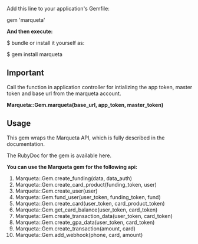 
Add this line to your application's Gemfile:


gem 'marqueta'


**And then execute:**

$ bundle  or install it yourself as:


$ gem install marqueta


## Important

Call the function in application controller for intializing the app token,
master token and base url from the marqueta account.

**Marqueta::Gem.marqueta(base_url, app_token, master_token)**


## Usage


This gem wraps the Marqueta API, which is fully described in the documentation.

The RubyDoc for the gem is available here.

**You can use the Marqueta gem for the following api:**

1) Marqueta::Gem.create_funding(data, data_auth)
2) Marqueta::Gem.create_card_product(funding_token, user)
3) Marqueta::Gem.create_user(user)
4) Marqueta::Gem.fund_user(user_token, funding_token, fund)
5) Marqueta::Gem.create_card(user_token, card_product_token)
6) Marqueta::Gem.get_card_balance(user_token, card_token)
7) Marqueta::Gem.create_transaction_data(user_token, card_token)
8) Marqueta::Gem.create_gpa_data(user_token, card_token)
9) Marqueta::Gem.create_transaction(amount, card)
10) Marqueta::Gem.add_webhook(phone, card, amount)